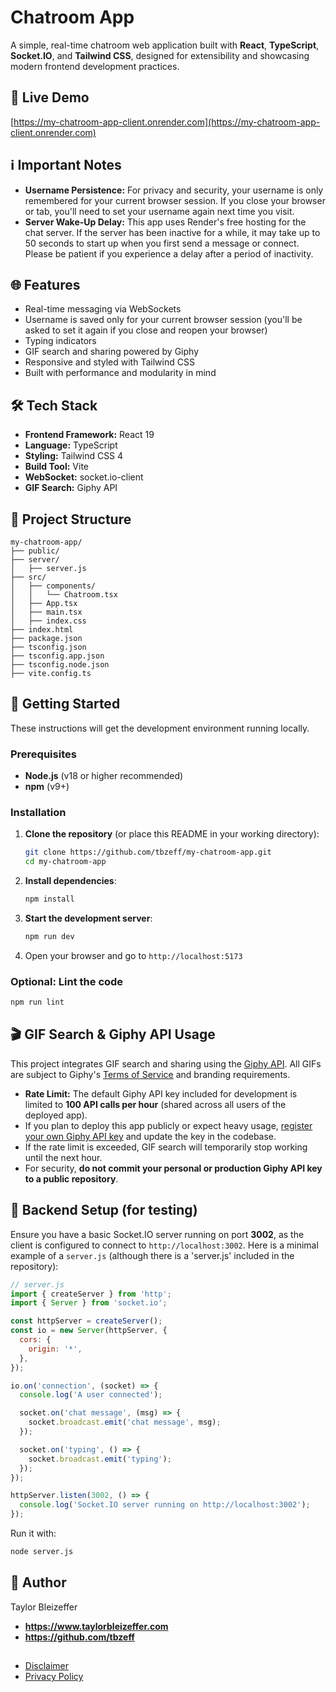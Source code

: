 
# Chatroom App

A simple, real-time chatroom web application built with **React**, **TypeScript**, **Socket.IO**, and **Tailwind CSS**, designed for extensibility and showcasing modern frontend development practices.

## 🚀 Live Demo

[https://my-chatroom-app-client.onrender.com](https://my-chatroom-app-client.onrender.com)

## ℹ️ Important Notes

- **Username Persistence:** For privacy and security, your username is only remembered for your current browser session. If you close your browser or tab, you'll need to set your username again next time you visit.
- **Server Wake-Up Delay:** This app uses Render's free hosting for the chat server. If the server has been inactive for a while, it may take up to 50 seconds to start up when you first send a message or connect. Please be patient if you experience a delay after a period of inactivity.

## 🌐 Features

- Real-time messaging via WebSockets
- Username is saved only for your current browser session (you'll be asked to set it again if you close and reopen your browser)
- Typing indicators
- GIF search and sharing powered by Giphy
- Responsive and styled with Tailwind CSS
- Built with performance and modularity in mind

## 🛠️ Tech Stack

- **Frontend Framework:** React 19
- **Language:** TypeScript
- **Styling:** Tailwind CSS 4
- **Build Tool:** Vite
- **WebSocket:** socket.io-client
- **GIF Search:** Giphy API

## 📁 Project Structure

```
my-chatroom-app/
├── public/
├── server/
│   ├── server.js
├── src/
│   ├── components/
│   │   └── Chatroom.tsx
│   ├── App.tsx
│   ├── main.tsx
│   ├── index.css
├── index.html
├── package.json
├── tsconfig.json
├── tsconfig.app.json
├── tsconfig.node.json
├── vite.config.ts
```

## 🚀 Getting Started

These instructions will get the development environment running locally.

### Prerequisites

- **Node.js** (v18 or higher recommended)
- **npm** (v9+)

### Installation

1. **Clone the repository** (or place this README in your working directory):

   ```bash
   git clone https://github.com/tbzeff/my-chatroom-app.git
   cd my-chatroom-app
   ```

2. **Install dependencies**:

   ```bash
   npm install
   ```

3. **Start the development server**:

   ```bash
   npm run dev
   ```

4. Open your browser and go to `http://localhost:5173`

### Optional: Lint the code

```bash
npm run lint
```

## 🎬 GIF Search & Giphy API Usage

This project integrates GIF search and sharing using the [Giphy API](https://developers.giphy.com/). All GIFs are subject to Giphy's [Terms of Service](https://support.giphy.com/hc/en-us/articles/360020027752-GIPHY-API-Terms-of-Service) and branding requirements.

- **Rate Limit:** The default Giphy API key included for development is limited to **100 API calls per hour** (shared across all users of the deployed app).
- If you plan to deploy this app publicly or expect heavy usage, [register your own Giphy API key](https://developers.giphy.com/dashboard/) and update the key in the codebase.
- If the rate limit is exceeded, GIF search will temporarily stop working until the next hour.
- For security, **do not commit your personal or production Giphy API key to a public repository**.

## 🧪 Backend Setup (for testing)

Ensure you have a basic Socket.IO server running on port **3002**, as the client is configured to connect to `http://localhost:3002`. Here is a minimal example of a `server.js` (although there is a 'server.js' included in the repository):

```js
// server.js
import { createServer } from 'http';
import { Server } from 'socket.io';

const httpServer = createServer();
const io = new Server(httpServer, {
  cors: {
    origin: '*',
  },
});

io.on('connection', (socket) => {
  console.log('A user connected');

  socket.on('chat message', (msg) => {
    socket.broadcast.emit('chat message', msg);
  });

  socket.on('typing', () => {
    socket.broadcast.emit('typing');
  });
});

httpServer.listen(3002, () => {
  console.log('Socket.IO server running on http://localhost:3002');
});
```

Run it with:

```bash
node server.js
```

## 👤 Author

Taylor Bleizeffer
- **https://www.taylorbleizeffer.com**
- **https://github.com/tbzeff**

##
- [Disclaimer](./DISCLAIMER.md)
- [Privacy Policy](./PRIVACY.md)
